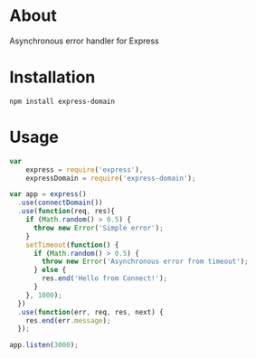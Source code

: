 # About 

Asynchronous error handler for Express

# Installation

	npm install express-domain

# Usage

```js
var
	express = require('express'),
	expressDomain = require('express-domain');

var app = express()
  .use(connectDomain())
  .use(function(req, res){
    if (Math.random() > 0.5) {
      throw new Error('Simple error');
    }
    setTimeout(function() {
      if (Math.random() > 0.5) {
        throw new Error('Asynchronous error from timeout');
      } else {
        res.end('Hello from Connect!');
      }
    }, 1000);
  })
  .use(function(err, req, res, next) {
    res.end(err.message);
  });

app.listen(3000);
```
